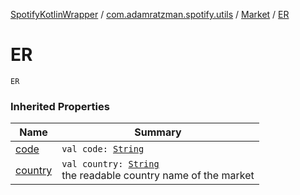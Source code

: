 [SpotifyKotlinWrapper](../../index.md) / [com.adamratzman.spotify.utils](../index.md) / [Market](index.md) / [ER](./-e-r.md)

# ER

`ER`

### Inherited Properties

| Name | Summary |
|---|---|
| [code](code.md) | `val code: `[`String`](https://kotlinlang.org/api/latest/jvm/stdlib/kotlin/-string/index.html) |
| [country](country.md) | `val country: `[`String`](https://kotlinlang.org/api/latest/jvm/stdlib/kotlin/-string/index.html)<br>the readable country name of the market |
